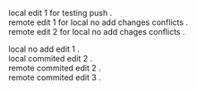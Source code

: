 local edit 1 for testing push .     
remote edit 1 for local no add changes conflicts .    
remote edit 2 for local no add chages conflicts .  

local no add edit 1 .  
local commited edit 2 .  
remote commited edit 2 .  
remote commited edit 3 .  
